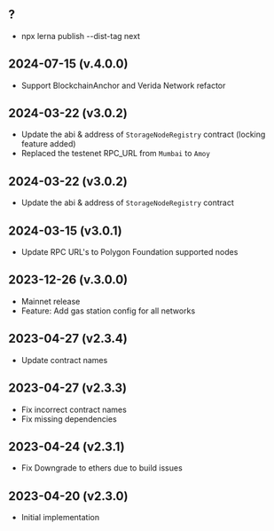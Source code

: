 ?
-------------------

- npx lerna publish --dist-tag next

2024-07-15 (v.4.0.0)
-------------------

- Support BlockchainAnchor and Verida Network refactor


2024-03-22 (v3.0.2)
-------------------

- Update the abi & address of `StorageNodeRegistry` contract (locking feature added)
- Replaced the testenet RPC_URL from `Mumbai` to `Amoy`


2024-03-22 (v3.0.2)
-------------------

- Update the abi & address of `StorageNodeRegistry` contract

2024-03-15 (v3.0.1)
-------------------

- Update RPC URL's to Polygon Foundation supported nodes

2023-12-26 (v.3.0.0)
-------------------

- Mainnet release
- Feature: Add gas station config for all networks

2023-04-27 (v2.3.4)
-------------------

- Update contract names

2023-04-27 (v2.3.3)
-------------------

- Fix incorrect contract names
- Fix missing dependencies

2023-04-24 (v2.3.1)
-------------------

- Fix Downgrade to ethers due to build issues

2023-04-20 (v2.3.0)
-------------------

- Initial implementation